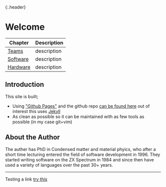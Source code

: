{:.header}
# Welcome

| Chapter | Description |
|---|---|
| [Teams](./team/) | description |
| [Software](./software/) | description |
| [Hardware](./hardware/) | description |


## Introduction

This site is built;

- Using ["Github Pages"](https://docs.github.com/en/pages) and the github repo [can be found here]() out of interest this uses [Jekyll](https://docs.github.com/en/pages/setting-up-a-github-pages-site-with-jekyll)
- As clean as possible so it can be maintained with as few tools as possible (in my case git+vim)

## About the Author

The auther has PhD in Condensed matter and material phyics, who after a short time lecturing entered the field of software development in 1996.
They started writing software on the ZX Spectrum in 1984 and since then have used a variety of languages over the past 30+ years.

-----

Testing a link [ try this ](./test.md)
